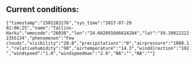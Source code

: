 ## Current conditions: 
 ``` {"timestamp":"1501283176","sys_time":"2017-07-29 02:06:25","name":"Tallinn-Harku","wmocode":"26038","lon":"24.602891666624284","lat":"59.398122222355134","phenomenon":"Few clouds","visibility":"20.0","precipitations":"0","airpressure":"1008.1","relativehumidity":"98","airtemperature":"14.3","winddirection":"192","windspeed":"1.8","windspeedmax":"2.9","NA":"","NA":""} ```
